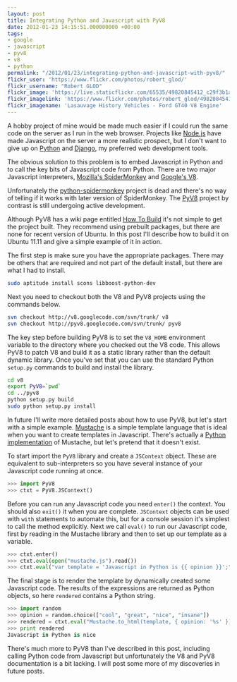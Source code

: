 ```yaml
---
layout: post
title: Integrating Python and Javascript with PyV8
date: 2012-01-23 14:15:51.000000000 +00:00
tags:
- google
- javascript
- pyv8
- v8
- python
permalink: "/2012/01/23/integrating-python-and-javascript-with-pyv8/"
flickr_user: 'https://www.flickr.com/photos/robert_glod/'
flickr_username: "Robert GLOD"
flickr_image: 'https://live.staticflickr.com/65535/49820845412_c29f3b1a1a_w.jpg'
flickr_imagelink: 'https://www.flickr.com/photos/robert_glod/49820845412/'
flickr_imagename: 'Lasauvage History Vehicles - Ford GT40 V8 Engine'
---
```

A hobby project of mine would be made much easier if I could run the same code on the server as I run in the
web browser. Projects like [Node.js](http://nodejs.org/) have made Javascript on the server a more
realistic prospect, but I don't want to give up on [Python](http://www.python.org/) and 
[Django](http://www.djangoproject.com/), my preferred web development tools.

The obvious solution to this problem is to embed Javascript in Python and to call the key bits of Javascript
code from Python. There are two major Javascript interpreters, 
[Mozilla's SpiderMonkey](https://developer.mozilla.org/en/SpiderMonkey) and 
[Google's V8](http://code.google.com/p/v8/).

Unfortunately the [python-spidermonkey](http://code.google.com/p/python-spidermonkey/) project is
dead and there's no way of telling if it works with later version of SpiderMonkey. The 
[PyV8](http://code.google.com/p/pyv8/updates/list) project by contrast is still undergoing active
development.

Although PyV8 has a wiki page entitled [How To
Build](http://code.google.com/p/pyv8/wiki/HowToBuild) it's not simple to get the project built. They recommend using prebuilt packages, but there are none
for recent version of Ubuntu. In this post I'll describe how to build it on Ubuntu 11.11 and give a simple
example of it in action.

The first step is make sure you have the appropriate packages. There may be others that are required and not
part of the default install, but there are what I had to install.

```bash
sudo aptitude install scons libboost-python-dev
```

Next you need to checkout both the V8 and PyV8 projects using the commands below.

```bash
svn checkout http://v8.googlecode.com/svn/trunk/ v8
svn checkout http://pyv8.googlecode.com/svn/trunk/ pyv8
```

The key step before building PyV8 is to set the `V8_HOME` environment variable to the directory where
you checked out the V8 code. This allows PyV8 to patch V8 and build it as a static library rather than the
default dynamic library. Once you've set that you can use the standard Python `setup.py` commands to
build and install the library.

```bash
cd v8
export PyV8=`pwd`
cd ../pyv8
python setup.py build
sudo python setup.py install
```

In future I'll write more detailed posts about how to use PyV8, but let's start with a simple example. 
[Mustache](http://mustache.github.com/) is a simple template language that is ideal when you want to
create templates in Javascript. There's actually a [Python
implementation](https://github.com/defunkt/pystache) of Mustache, but let's pretend that it doesn't exist.

To start import the `PyV8` library and create a `JSContext` object. These are equivalent to
sub-interpreters so you have several instance of your Javascript code running at once.

```python
>>> import PyV8
>>> ctxt = PyV8.JSContext()
```

Before you can run any Javascript code you need `enter()` the context. You should also `exit()`
it when you are complete. `JSContext` objects can be used with `with` statements to automate
this, but for a console session it's simplest to call the method explicitly. Next we call `eval()` to
run our Javascript code, first by reading in the Mustache library and then to set up our template as a
variable.

```python
>>> ctxt.enter()
>>> ctxt.eval(open("mustache.js").read())
>>> ctxt.eval("var template = 'Javascript in Python is {{ opinion }}';")
```

The final stage is to render the template by dynamically created some Javascript code. The results of the
expressions are returned as Python objects, so here `rendered` contains a Python string.

```python
>>> import random
>>> opinion = random.choice(["cool", "great", "nice", "insane"])
>>> rendered = ctxt.eval("Mustache.to_html(template, { opinion: '%s' })" % (opinion, ))
>>> print rendered
Javascript in Python is nice
```

There's much more to PyV8 than I've described in this post, including calling Python code from Javascript but
unfortunately the V8 and PyV8 documentation is a bit lacking. I will post some more of my discoveries in
future posts.
